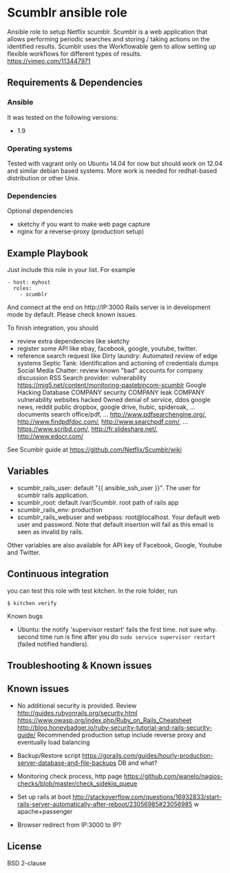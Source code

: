 # Scumblr ansible role

Ansible role to setup Netflix scumblr.
Scumblr is a web application that allows performing periodic searches and storing / taking actions on the identified results. Scumblr uses the Workflowable gem to allow setting up flexible workflows for different types of results.
https://vimeo.com/113447971

## Requirements & Dependencies

### Ansible
It was tested on the following versions:
 * 1.9

### Operating systems

Tested with vagrant only on Ubuntu 14.04 for now but should work on 12.04 and similar debian based systems.
More work is needed for redhat-based distribution or other Unix.

### Dependencies

Optional dependencies
- sketchy if you want to make web page capture
- nginx for a reverse-proxy (production setup)

## Example Playbook

Just include this role in your list.
For example

```
- host: myhost
  roles:
    - scumblr
```

And connect at the end on http://IP:3000
Rails server is in development mode by default. Please check known issues.

To finish integration, you should
 - review extra dependencies like sketchy
 - register some API like ebay, facebook, google, youtube, twitter.
 - reference search request like
Dirty laundry: Automated review of edge systems
Septic Tank: Identification and actioning of credentials dumps
Social Media Chatter: review known "bad" accounts for company discussion
RSS Search provider: vulnerability
https://mig5.net/content/monitoring-pastebincom-scumblr
Google Hacking Database
COMPANY security
COMPANY leak
COMPANY vulnerability
websites hacked 0wned
denial of service, ddos
google news, reddit
public dropbox, google drive, hubic, spideroak, ...
documents search office/pdf, ...    http://www.pdfsearchengine.org/, http://www.findpdfdoc.com/, http://www.searchpdf.com/, ...
https://www.scribd.com/, http://fr.slideshare.net/, http://www.edocr.com/

See Scumblr guide at https://github.com/Netflix/Scumblr/wiki

## Variables

* scumblr_rails_user: default "{{ ansible_ssh_user }}". The user for scumblr rails application.
* scumblr_root: default /var/Scumblr. root path of rails app
* scumblr_rails_env: production
* scumblr_rails_webuser and webpass: root@localhost. Your default web user and password. Note that default insertion will fail as this email is seen as invalid by rails.

Other variables are also available for API key of Facebook, Google, Youtube and Twitter.

## Continuous integration

you can test this role with test kitchen.
In the role folder, run
```
$ kitchen verify
```

Known bugs
* Ubuntu: the notify 'supervisor restart' fails the first time. not sure
  why. second time run is fine after you do ```sudo service supervisor restart```
  (failed notified handlers).

## Troubleshooting & Known issues

## Known issues

* No additional security is provided. Review
http://guides.rubyonrails.org/security.html
https://www.owasp.org/index.php/Ruby_on_Rails_Cheatsheet
http://blog.honeybadger.io/ruby-security-tutorial-and-rails-security-guide/
Recommended production setup include reverse proxy and eventually load balancing

* Backup/Restore script
https://gorails.com/guides/hourly-production-server-database-and-file-backups
DB and what?


* Monitoring
check process, http page
https://github.com/wanelo/nagios-checks/blob/master/check_sidekiq_queue


* Set up rails at boot
http://stackoverflow.com/questions/16932833/start-rails-server-automatically-after-reboot/23056985#23056985
w apache+passenger

* Browser redirect from IP:3000 to IP?

## License

BSD 2-clause

